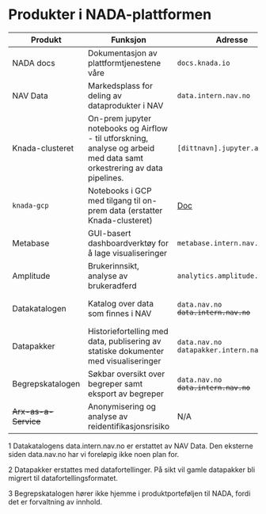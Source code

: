 # Produkter i NADA-plattformen

|Produkt|Funksjon|Adresse|Status|
|---|---|---|---|
|NADA docs|Dokumentasjon av plattformtjenestene våre|`docs.knada.io`|Allment tilgjengelig (AT)|
|NAV Data|Markedsplass for deling av dataprodukter i NAV|`data.intern.nav.no`|Allment tilgjengelig (AT)|
|Knada-clusteret|On-prem jupyter notebooks og Airflow - til utforskning, analyse og arbeid med data samt orkestrering av data pipelines.|`[dittnavn].jupyter.adeo.no`|Under avvikling|
|`knada-gcp`|Notebooks i GCP med tilgang til on-prem data (erstatter Knada-clusteret)|[Doc](https://docs.knada.io/prosessere-data/notebooks#server-med-tilgang-til-on-prem)|Allment tilgjengelig (AT)|
|Metabase|GUI-basert dashboardverktøy for å lage visualiseringer|`metabase.intern.nav.no`|Allment tilgjengelig (AT)|
|Amplitude|Brukerinnsikt, analyse av brukeradferd|`analytics.amplitude.com/nav`|Allment tilgjengelig (AT)|
|Datakatalogen|Katalog over data som finnes i NAV|`data.nav.no` <br/> <code><del>data.intern.nav.no</del></code>|Under avvikling (1)|
|Datapakker|Historiefortelling med data, publisering av statiske dokumenter med visualiseringer|`data.nav.no` <br/> `datapakker.intern.nav.no`|Under avvikling (2)|
|Begrepskatalogen|Søkbar oversikt over begreper samt eksport av begreper|`data.nav.no` <br/> <code><del>data.intern.nav.no</del></code>| Uavklart (3)|
|~~Arx-as-a-Service~~|Anonymisering og analyse av reidentifikasjonsrisiko|N/A|Avviklet|

1 Datakatalogens data.intern.nav.no er erstattet av NAV Data. Den eksterne siden data.nav.no har vi foreløpig ikke noen plan for.

2 Datapakker erstattes med datafortellinger. På sikt vil gamle datapakker bli migrert til datafortellingsformatet.

3 Begrepskatalogen hører ikke hjemme i produktporteføljen til NADA, fordi det er forvaltning av innhold.
